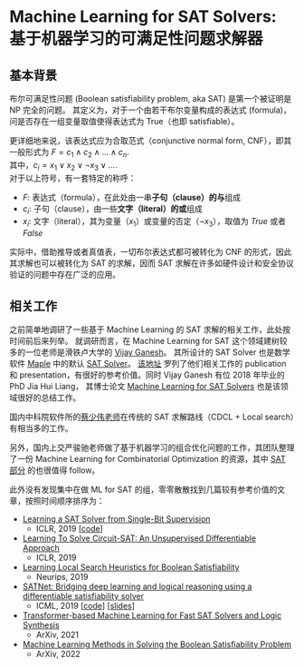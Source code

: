 # Machine Learning for SAT Solvers: 基于机器学习的可满足性问题求解器

## 基本背景

布尔可满足性问题 (Boolean satisfiability problem, aka SAT) 是第一个被证明是 NP 完全的问题。
其定义为，对于一个由若干布尔变量构成的表达式 (formula)，问是否存在一组变量取值使得表达式为 True（也即 satisfiable）。

更详细地来说，该表达式应为合取范式（conjunctive normal form, CNF），即其一般形式为 $F = c_1 \land c_2 \land ... \land c_n$.  
其中，$c_i = x_1 \lor x_2 \lor \lnot x_3 \lor ...$.  
对于以上符号，有一套特定的称呼：
- $F$: 表达式（formula），在此处由一串**子句（clause）**的**与**组成
- $c_i$: 子句（clause），由一些**文字（literal）**的**或**组成
- $x_i$: 文字（literal），其为变量（$x_1$）或变量的否定（$\lnot x_3$），取值为 *True* 或者 *False*

实际中，借助推导或者真值表，一切布尔表达式都可被转化为 CNF 的形式，因此其求解也可以被转化为 SAT 的求解，因而 SAT 求解在许多如硬件设计和安全协议验证的问题中存在广泛的应用。

## 相关工作

之前简单地调研了一些基于 Machine Learning 的 SAT 求解的相关工作，此处按时间前后来列举。
就调研而言，在 Machine Learning for SAT 这个领域建树较多的一位老师是滑铁卢大学的 [Vijay Ganesh](https://ece.uwaterloo.ca/~vganesh/)。
其所设计的 SAT Solver 也是数学软件 [Maple](https://www.maplesoft.com/products/Maple/students/) 中的默认 [SAT Solver](https://maplesat.github.io/)。
[该地址](https://maplesat.github.io/publications) 罗列了他们相关工作的 publication 和 presentation，有很好的参考价值。同时 Vijay Ganesh 有位 2018 年毕业的 PhD Jia Hui Liang，
其博士论文 [Machine Learning for SAT Solvers](https://docs.google.com/a/gsd.uwaterloo.ca/viewer?a=v&pid=sites&srcid=Z3NkLnV3YXRlcmxvby5jYXxtYXBsZXNhdHxneDoyZThmNWZjYWQxNzM4MTdj) 也是该领域很好的总结工作。

国内中科院软件所的[蔡少伟老师](https://people.ucas.ac.cn/~caisw)在传统的 SAT 求解路线（CDCL + Local search）有相当多的工作。


另外，国内上交严骏驰老师做了基于机器学习的组合优化问题的工作，其团队整理了一份 Machine Learning for Combinatorial Optimization 的资源，其中 [SAT 部分](https://github.com/Thinklab-SJTU/awesome-ml4co#boolean-satisfiability) 的也很值得 follow。

此外没有发现集中在做 ML for SAT 的组，零零散散找到几篇较有参考价值的文章，按照时间顺序排序为：

- [Learning a SAT Solver from Single-Bit Supervision](https://openreview.net/pdf?id=HJMC_iA5tm)
    - ICLR, 2019 [[code](https://github.com/dselsam/neurosat)]
- [Learning To Solve Circuit-SAT: An Unsupervised Differentiable Approach](https://openreview.net/pdf?id=BJxgz2R9t7)
    - ICLR, 2019
- [Learning Local Search Heuristics for Boolean Satisfiability](https://proceedings.neurips.cc/paper/2019/file/12e59a33dea1bf0630f46edfe13d6ea2-Paper.pdf)
    - Neurips, 2019
- [SATNet: Bridging deep learning and logical reasoning using a differentiable satisfiability solver](https://arxiv.org/pdf/1905.12149.pdf)
    - ICML, 2019 [[code](https://github.com/locuslab/SATNet)] [[slides](https://powei.tw/satnet_slide.pdf)]
- [Transformer-based Machine Learning for Fast SAT Solvers and Logic Synthesis](https://arxiv.org/pdf/2107.07116.pdf)
    - ArXiv, 2021
- [Machine Learning Methods in Solving the Boolean Satisfiability Problem](https://arxiv.org/pdf/2203.04755.pdf)
    - ArXiv, 2022
